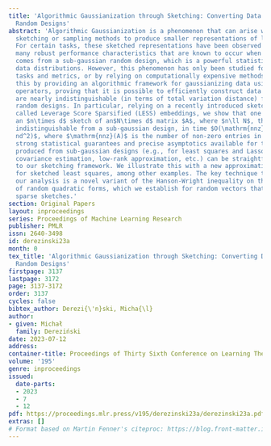 ```yaml
---
title: 'Algorithmic Gaussianization through Sketching: Converting Data into Sub-gaussian
  Random Designs'
abstract: 'Algorithmic Gaussianization is a phenomenon that can arise when using randomized
  sketching or sampling methods to produce smaller representations of large datasets:
  For certain tasks, these sketched representations have been observed to exhibit
  many robust performance characteristics that are known to occur when a data sample
  comes from a sub-gaussian random design, which is a powerful statistical model of
  data distributions. However, this phenomenon has only been studied for specific
  tasks and metrics, or by relying on computationally expensive methods. We address
  this by providing an algorithmic framework for gaussianizing data using sparse sketching
  operators, proving that it is possible to efficiently construct data sketches that
  are nearly indistinguishable (in terms of total variation distance) from sub-gaussian
  random designs. In particular, relying on a recently introduced sketching technique
  called Leverage Score Sparsified (LESS) embeddings, we show that one can construct
  an $n\times d$ sketch of an$N\times d$ matrix $A$, where $n\ll N$, that is nearly
  indistinguishable from a sub-gaussian design, in time $O(\mathrm{nnz}(A)\log N +
  nd^2)$, where $\mathrm{nnz}(A)$ is the number of non-zero entries in $A$. As a consequence,
  strong statistical guarantees and precise asymptotics available for the estimators
  produced from sub-gaussian designs (e.g., for least squares and Lasso regression,
  covariance estimation, low-rank approximation, etc.) can be straightforwardly adapted
  to our sketching framework. We illustrate this with a new approximation guarantee
  for sketched least squares, among other examples. The key technique that enables
  our analysis is a novel variant of the Hanson-Wright inequality on the concentration
  of random quadratic forms, which we establish for random vectors that arise from
  sparse sketches.'
section: Original Papers
layout: inproceedings
series: Proceedings of Machine Learning Research
publisher: PMLR
issn: 2640-3498
id: derezinski23a
month: 0
tex_title: 'Algorithmic Gaussianization through Sketching: Converting Data into Sub-gaussian
  Random Designs'
firstpage: 3137
lastpage: 3172
page: 3137-3172
order: 3137
cycles: false
bibtex_author: Derezi{\'n}ski, Micha{\l}
author:
- given: Michał
  family: Dereziński
date: 2023-07-12
address: 
container-title: Proceedings of Thirty Sixth Conference on Learning Theory
volume: '195'
genre: inproceedings
issued:
  date-parts:
  - 2023
  - 7
  - 12
pdf: https://proceedings.mlr.press/v195/derezinski23a/derezinski23a.pdf
extras: []
# Format based on Martin Fenner's citeproc: https://blog.front-matter.io/posts/citeproc-yaml-for-bibliographies/
---
```

